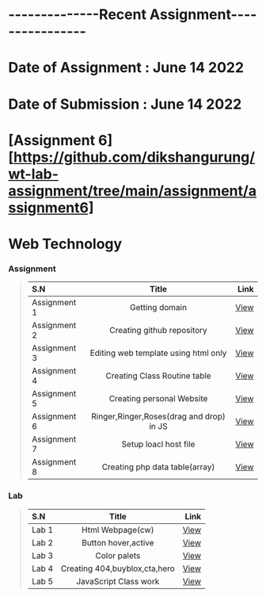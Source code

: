 # --------------Recent Assignment----------------
# Date of Assignment : June 14 2022
# Date of Submission : June 14 2022

# [Assignment 6][https://github.com/dikshangurung/wt-lab-assignment/tree/main/assignment/assignment6]

# Web Technology

### Assignment
>| S.N      |  Title |  Link |
>| :--- | :----: | ---: |
>| Assignment 1      |Getting domain|  [View](https://www.dikshangrg.com.np/)|
>| Assignment 2      |Creating github repository| [View](https://github.com/dikshangurung/wt-lab-assignment)|
>| Assignment 3      |Editing web template using html only|   [View](https://github.com/dikshangurung/wt-lab-assignment/tree/main/assignment/assignment3)|
>| Assignment 4      |Creating Class Routine table|   [View](https://github.com/dikshangurung/wt-lab-assignment/tree/main/assignment/assignment4)|
>| Assignment 5      |Creating personal Website|   [View](https://www.dikshangrg.com.np/)|
>| Assignment 6      |Ringer,Ringer,Roses(drag and drop) in JS|   [View](https://github.com/dikshangurung/wt-lab-assignment/tree/main/assignment/assignment6)|
>| Assignment 7      |Setup loacl host file|   [View](https://github.com/dikshangurung/wt-lab-assignment/tree/main/assignment/assignment7)|
>| Assignment 8     |Creating php data table(array)|   [View](https://github.com/dikshangurung/wt-lab-assignment/tree/main/assignment/assignment8)|

### Lab 
>| S.N      | Title | Link |
>| :--- | :----: | ---: |
>| Lab 1      |Html Webpage(cw)|  [View](https://github.com/dikshangurung/wt-lab-assignment/tree/main/Lab/Lab%201)|
>| Lab 2      |Button hover,active|  [View](https://github.com/dikshangurung/wt-lab-assignment/tree/main/Lab/Lab%202)|
>| Lab 3      |Color palets|  [View](https://github.com/dikshangurung/wt-lab-assignment/tree/main/Lab/Lab%203)|
>| Lab 4      |Creating 404,buyblox,cta,hero|  [View](https://github.com/dikshangurung/wt-lab-assignment/tree/main/Lab/Lab%204)|
>| Lab 5      |JavaScript Class work|  [View](https://github.com/dikshangurung/wt-lab-assignment/tree/main/Lab/Lab%205)|
